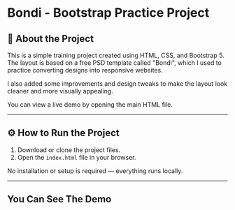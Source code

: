 # Bondi - Bootstrap Practice Project

## 📄 About the Project

This is a simple training project created using HTML, CSS, and Bootstrap 5.  
The layout is based on a free PSD template called "Bondi", which I used to practice converting designs into responsive websites.

I also added some improvements and design tweaks to make the layout look cleaner and more visually appealing.

You can view a live demo by opening the main HTML file.

---

## ⚙️ How to Run the Project

1. Download or clone the project files.
2. Open the `index.html` file in your browser.

No installation or setup is required — everything runs locally.

---
## You Can See The Demo


